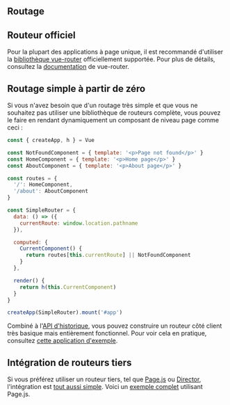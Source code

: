 ## Routage

## Routeur officiel

Pour la plupart des applications à page unique, il est recommandé d'utiliser la [bibliothèque vue-router](https://github.com/vuejs/vue-router) officiellement supportée. Pour plus de détails, consultez la [documentation](https://next.router.vuejs.org/) de vue-router.

## Routage simple à partir de zéro

Si vous n'avez besoin que d'un routage très simple et que vous ne souhaitez pas utiliser une bibliothèque de routeurs complète, vous pouvez le faire en rendant dynamiquement un composant de niveau page comme ceci :

```js
const { createApp, h } = Vue

const NotFoundComponent = { template: '<p>Page not found</p>' }
const HomeComponent = { template: '<p>Home page</p>' }
const AboutComponent = { template: '<p>About page</p>' }

const routes = {
  '/': HomeComponent,
  '/about': AboutComponent
}

const SimpleRouter = {
  data: () => ({
    currentRoute: window.location.pathname
  }),

  computed: {
    CurrentComponent() {
      return routes[this.currentRoute] || NotFoundComponent
    }
  },

  render() {
    return h(this.CurrentComponent)
  }
}

createApp(SimpleRouter).mount('#app')
```

Combiné à l'[API d'historique](https://developer.mozilla.org/en-US/docs/Web/API/History_API/Working_with_the_History_API), vous pouvez construire un routeur côté client très basique mais entièrement fonctionnel. Pour voir cela en pratique, consultez [cette application d'exemple](https://github.com/phanan/vue-3.0-simple-routing-example).

## Intégration de routeurs tiers

Si vous préférez utiliser un routeur tiers, tel que [Page.js](https://github.com/visionmedia/page.js) ou [Director](https://github.com/flatiron/director), l'intégration est [tout aussi simple](https://github.com/phanan/vue-3.0-simple-routing-example/compare/master...pagejs). Voici un [exemple complet](https://github.com/phanan/vue-3.0-simple-routing-example/tree/pagejs) utilisant Page.js.
